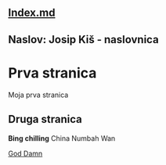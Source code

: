 [Index.md](https://github.com/fpehar/ATP22/blob/main/index.md)
---
Naslov: Josip Kiš - naslovnica
---

# Prva stranica
Moja prva stranica

## Druga stranica
**Bing chilling** 
China Numbah Wan

[God Damn](https://www.youtube.com/watch?v=bgBKEr5BYbw)
